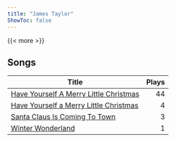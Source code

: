 ```yaml
---
title: "James Taylor"
ShowToc: false
---
```


{{< more >}}

## Songs
Title | Plays 
----- | -----: 
[Have Yourself A Merry Little Christmas](/songs/have-yourself-a-merry-little-christmas) | 44
[Have Yourself a Merry Little Christmas](/songs/have-yourself-a-merry-little-christmas) | 4
[Santa Claus Is Coming To Town](/songs/santa-claus-is-coming-to-town) | 3
[Winter Wonderland](/songs/winter-wonderland) | 1

